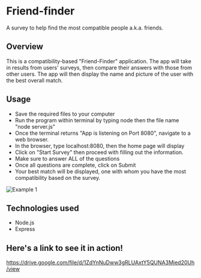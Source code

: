 # Friend-finder

A survey to help find the most compatible people a.k.a. friends.

## Overview
This is a compatibility-based "Friend-Finder" application. 
The app will take in results from users' surveys, then compare their answers with those from other users. 
The app will then display the name and picture of the user with the best overall match.  

## Usage
- Save the required files to your computer
- Run the program within terminal by typing node then the file name "node server.js"
- Once the terminal returns "App is listening on Port 8080", navigate to a web browser.
- In the browser, type localhost:8080, then the home page will display
- Click on "Start Survey" then proceed with filling out the information.
- Make sure to answer ALL of the questions
- Once all questions are complete, click on Submit
- Your best match will be displayed, one with whom you have the most compatibility based on the survey.

![Example 1](https://i.imgur.com/mvSgVIR.png)


## Technologies used
- Node.js
- Express 

## Here's a link to see it in action!  
https://drive.google.com/file/d/1ZdYnNuDww3gRLUAxtY5QUNA3Mjed20Uh/view


